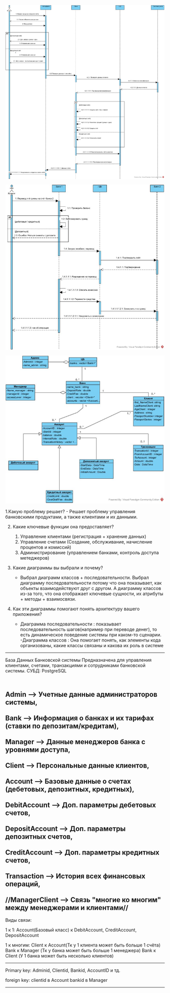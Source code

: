 
![alt text](<Sequence Diagram (2)-1.jpeg>)

![alt text](<Sequence Diagram3-1.jpeg>)

![alt text](<Class Diagram1 (2).jpeg>)

1.Какую проблему решает?
    - Решает проблему управления банковскими продуктами, а также клиентами и их   данными.

2. Какие ключевые функции она предоставляет?
    1. Управление клиентами (регистрация + хранение данных)
    2. Управление счетами (Создание, обслуживание, начисление процентов и комиссий)
    3. Администрирование (управлением банками, контроль доступа метеджеров)

3. Какие диаграммы вы выбрали и почему?
    - Выбрал диаграмм классов + последовательности.
    Выбрал диаграмму последовательности потому что она показывает, как объекты взаимодействуют друг с другом.
    А диаграмму классов из-за того, что она отображает ключевые сущности, их атрибуты + методы + взаимосвязи.

4. Как эти диаграммы помогают понять архитектуру вашего приложения?
    - Диаграмма последовательности :  показывает последовательность шагов(например при переводе денег), то есть динамическое поведение системы при каком-то сценарии.
    -Диаграмма классов : Она помогает понять, как элементы кода организованы, какие классы связаны и какова их роль в системе

-----------------------------------
База Данных Банковской системы
Предназначена для управления клиентами, счетами, транзакциями и сотрудниками банковской системы.
СУБД: PostgreSQL

<br>Admin --> Учетные данные администраторов системы,</br>
<br>Bank --> Информация о банках и их тарифах (ставки по депозитам/кредитам),</br>
<br>Manager --> Данные менеджеров банка с уровнями доступа,</br>
<br>Client --> Персональные данные клиентов,</br>
<br>Account --> Базовые данные о счетах (дебетовых, депозитных, кредитных),</br>
<br>DebitAccount --> Доп. параметры дебетовых счетов,</br>
<br>DepositAccount --> Доп. параметры депозитных счетов,</br>
<br>CreditAccount --> Доп. параметры кредитных счетов,</br>
<br>Transaction --> История всех финансовых операций,</br>
<br>//ManagerClient --> Связь "многие ко многим" между менеджерами и клиентами//</br>
-----------------------------------
Виды связи:

1 к 1:
    Account(Базовый класс) к DebitAccount, CreditAccount, DepositAccount

1 к многим:
    Client к Account(Тк у 1 клиента может быть больше 1 счёта)
    Bank к Manager (Тк у банка может быть больше 1 менеджера)
    Bank к Client (У 1 банка может быть несколько клиентов)

-----------------------------------
Primary key:
    Adminid,
    Clientid,
    Bankid,
    AccountID и тд.

    
foreign key:
    clientid в Account
    bankid в Manager
    
-----------------------------------




























